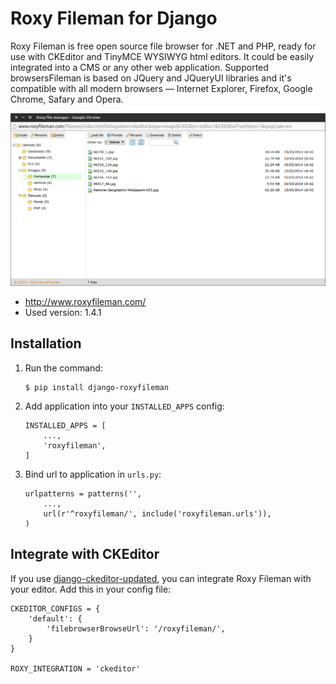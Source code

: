 # Roxy Fileman for Django

Roxy Fileman is free open source file browser for .NET and PHP, ready for use with
CKEditor and TinyMCE WYSIWYG html editors. It could be easily integrated into a
CMS or any other web application. Supported browsersFileman is based on JQuery and
JQueryUI libraries and it's compatible with all modern browsers — Internet
Explorer, Firefox, Google Chrome, Safary and Opera.

![Roxy Fileman](screenshot.png)

*   http://www.roxyfileman.com/
*   Used version: 1.4.1

## Installation

1.  Run the command:
    
    ```
    $ pip install django-roxyfileman
    ```

2. Add application into your `INSTALLED_APPS` config:

    ```
    INSTALLED_APPS = [
        ...,
        'roxyfileman',
    ]
    ```

3. Bind url to application in `urls.py`:

    ```
    urlpatterns = patterns('',
        ...,
        url(r'^roxyfileman/', include('roxyfileman.urls')),
    )
    ```

## Integrate with CKEditor

If you use [django-ckeditor-updated][1], you can integrate Roxy Fileman with
your editor. Add this in your config file:

```
CKEDITOR_CONFIGS = {
    'default': {
        'filebrowserBrowseUrl': '/roxyfileman/',
    }
}

ROXY_INTEGRATION = 'ckeditor'
```


[1]: https://github.com/django-ckeditor/django-ckeditor
